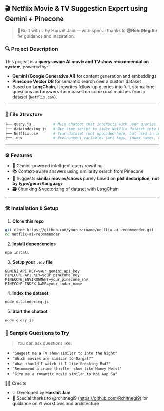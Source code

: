 
## 🎬 Netflix Movie & TV Suggestion Expert using Gemini + Pinecone

> 🚀 Built with 💡 by Harshit Jain — with special thanks to **@RohitNegiSir** for guidance and inspiration.

### 🔍 Project Description

This project is a **query-aware AI movie and TV show recommendation system**, powered by:

* **Gemini (Google Generative AI)** for content generation and embeddings
* **Pinecone Vector DB** for semantic search over a custom dataset
* Based on **LangChain**, it rewrites follow-up queries into full, standalone questions and answers them based on contextual matches from a dataset (`Netflix.csv`).

---

### 📁 File Structure

```bash
├── query.js          # Main chatbot that interacts with user queries
├── dataindexing.js   # One-time script to index Netflix dataset into Pinecone
├── Netflix.csv       # Your dataset (not uploaded here, but used in indexing)
├── .env              # Environment variables (API keys, index names, etc.)
```

---

### ⚙️ Features

* 🧠 Gemini-powered intelligent query rewriting
* 📚 Context-aware answers using similarity search from Pinecone
* 🎥 Suggests **similar movies/shows** purely based on **plot description**, **not by type/genre/language**
* 🗃️ Chunking & vectorizing of dataset with LangChain

---

### 🛠️ Installation & Setup

1. **Clone this repo**

```bash
git clone https://github.com/yourusername/netflix-ai-recommender.git
cd netflix-ai-recommender
```

2. **Install dependencies**

```bash
npm install
```

3. **Setup your `.env` file**

```
GEMINI_API_KEY=your_gemini_api_key
PINECONE_API_KEY=your_pinecone_key
PINECONE_ENVIRONMENT=your_pinecone_env
PINECONE_INDEX_NAME=your_index_name
```

4. **Index the dataset**

```bash
node dataindexing.js
```

5. **Start the chatbot**

```bash
node query.js
```

### 🧪 Sample Questions to Try

> You can ask questions like:

* `"Suggest me a TV show similar to Into the Night"`
* `"Which movies are similar to Dangal?"`
* `"What should I watch if I like Breaking Bad?"`
* `"Recommend a crime thriller show like Money Heist"`
* `"Give me a romantic movie similar to Koi Aap Sa"`


 🧑‍🏫 Credits

* 💡 Developed by **Harshit Jain**
* 🧠 Special thanks to @rohitnegi9 (https://github.com/Rohitnegi9) for guidance on AI workflows and architecture
